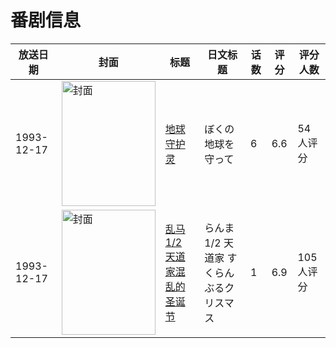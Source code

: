 # 番剧信息

|放送日期|封面|标题|日文标题|话数|评分|评分人数|
|---|---|---|---|---|---|---|
|1993-12-17|<img src="//lain.bgm.tv/pic/cover/c/79/ee/35761_IA8vz.jpg" alt="封面" style="width:150px;height:200px;object-fit:cover;">|[地球守护灵](https://bangumi.tv/subject/35761)|ぼくの地球を守って|6|6.6|54人评分|
|1993-12-17|<img src="//lain.bgm.tv/pic/cover/c/f9/5d/72340_62AX6.jpg" alt="封面" style="width:150px;height:200px;object-fit:cover;">|[乱马1/2 天道家混乱的圣诞节](https://bangumi.tv/subject/72340)|らんま1/2 天道家 すくらんぶるクリスマス|1|6.9|105人评分|

